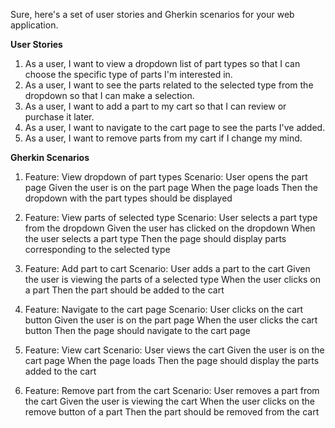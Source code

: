 Sure, here's a set of user stories and Gherkin scenarios for your web application.

**User Stories**

1. As a user, I want to view a dropdown list of part types so that I can choose the specific type of parts I'm interested in.
2. As a user, I want to see the parts related to the selected type from the dropdown so that I can make a selection.
3. As a user, I want to add a part to my cart so that I can review or purchase it later.
4. As a user, I want to navigate to the cart page to see the parts I've added.
5. As a user, I want to remove parts from my cart if I change my mind.

**Gherkin Scenarios**

1. Feature: View dropdown of part types
    Scenario: User opens the part page
        Given the user is on the part page
        When the page loads
        Then the dropdown with the part types should be displayed

2. Feature: View parts of selected type
    Scenario: User selects a part type from the dropdown
        Given the user has clicked on the dropdown
        When the user selects a part type
        Then the page should display parts corresponding to the selected type

3. Feature: Add part to cart
    Scenario: User adds a part to the cart
        Given the user is viewing the parts of a selected type
        When the user clicks on a part
        Then the part should be added to the cart

4. Feature: Navigate to the cart page
    Scenario: User clicks on the cart button
        Given the user is on the part page
        When the user clicks the cart button
        Then the page should navigate to the cart page

5. Feature: View cart
    Scenario: User views the cart
        Given the user is on the cart page
        When the page loads
        Then the page should display the parts added to the cart

6. Feature: Remove part from the cart
    Scenario: User removes a part from the cart
        Given the user is viewing the cart
        When the user clicks on the remove button of a part
        Then the part should be removed from the cart
